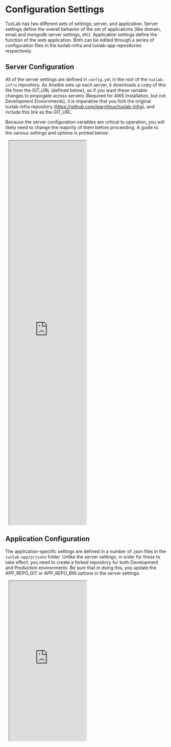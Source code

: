 # Configuration Settings
TuxLab has two different sets of settings; server, and application.  Server settings define the overall behavior of the set of applications (like domain, email and mongodb server settings, etc).  Application settings define the function of the web application.  Both can be edited through a series of configuration files in the tuxlab-infra and tuxlab-app repositories respectively.

## Server Configuration
All of the server settings are defined in `config.yml` in the root of the `tuxlab-infra` repository. As Ansible sets up each server, it downloads a copy of this file from the GIT_URL (defined below), so if you want these variable changes to propogate across servers (Required for AWS Installation, but not Development Enviornments), it is imperative that you fork the original tuxlab-infra repository (https://github.com/learnlinux/tuxlab-infra), and include this link as the GIT_URL.

Because the server configuration variables are critical to operation, you will likely need to change the majority of them before proceeding.  A guide to the various settings and options is printed below:

<iframe src="https://docs.google.com/spreadsheets/d/e/2PACX-1vRR4mCglkjOeJ_enHmKDxy3OgKvKqUYf91fJyflmM5NUys27f7HsTlVpaHH83u7oYsRyOF75djv3qNn/pubhtml?gid=0&amp;single=true&amp;widget=true&amp;headers=false" style="width:48%; height:1200px; margin-left:10px;"></iframe>

## Application Configuration
The application-specific settings are defined in a number of .json files in the `tuxlab-app/private` folder.  Unlike the server settings, in order for these to take effect, you need to create a forked repository for both Development and Production environments.  Be sure that in doing this, you update the APP_REPO_GIT or APP_REPO_BIN options in the server settings.

<iframe src="https://docs.google.com/spreadsheets/d/e/2PACX-1vRFna9Fy_ZXhZS0ZqJb3CM7zy17KBQvszEFFgC2vufTvb2F97DHFzQ1VnOEdzdQHe7UsXPPmdWujuYo/pubhtml?gid=0&amp;single=true&amp;widget=true&amp;headers=false" style="width:48%; height:500px; margin-left:10px;"></iframe>
